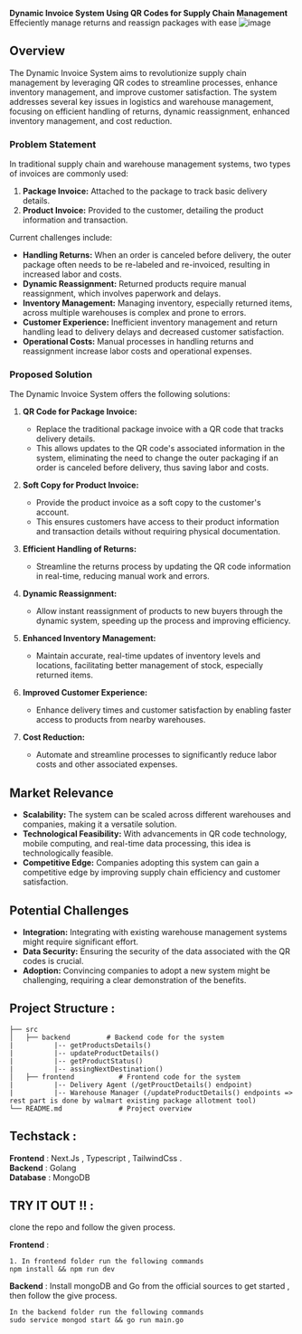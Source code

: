 **Dynamic Invoice System Using QR Codes for Supply Chain Management**  
Effeciently manage returns and reassign packages with ease
![image](https://github.com/user-attachments/assets/7af57dec-5cd6-4b18-a57e-c0773ea2909e)

## Overview

The Dynamic Invoice System aims to revolutionize supply chain management by leveraging QR codes to streamline processes, enhance inventory management, and improve customer satisfaction. The system addresses several key issues in logistics and warehouse management, focusing on efficient handling of returns, dynamic reassignment, enhanced inventory management, and cost reduction.

### Problem Statement

In traditional supply chain and warehouse management systems, two types of invoices are commonly used:

1. **Package Invoice:** Attached to the package to track basic delivery details.
2. **Product Invoice:** Provided to the customer, detailing the product information and transaction.

Current challenges include:

- **Handling Returns:** When an order is canceled before delivery, the outer package often needs to be re-labeled and re-invoiced, resulting in increased labor and costs.
- **Dynamic Reassignment:** Returned products require manual reassignment, which involves paperwork and delays.
- **Inventory Management:** Managing inventory, especially returned items, across multiple warehouses is complex and prone to errors.
- **Customer Experience:** Inefficient inventory management and return handling lead to delivery delays and decreased customer satisfaction.
- **Operational Costs:** Manual processes in handling returns and reassignment increase labor costs and operational expenses.

### Proposed Solution

The Dynamic Invoice System offers the following solutions:

1. **QR Code for Package Invoice:** 
    - Replace the traditional package invoice with a QR code that tracks delivery details.
    - This allows updates to the QR code's associated information in the system, eliminating the need to change the outer packaging if an order is canceled before delivery, thus saving labor and costs.

2. **Soft Copy for Product Invoice:** 
    - Provide the product invoice as a soft copy to the customer's account.
    - This ensures customers have access to their product information and transaction details without requiring physical documentation.

3. **Efficient Handling of Returns:** 
    - Streamline the returns process by updating the QR code information in real-time, reducing manual work and errors.

4. **Dynamic Reassignment:** 
    - Allow instant reassignment of products to new buyers through the dynamic system, speeding up the process and improving efficiency.

5. **Enhanced Inventory Management:** 
    - Maintain accurate, real-time updates of inventory levels and locations, facilitating better management of stock, especially returned items.

6. **Improved Customer Experience:** 
    - Enhance delivery times and customer satisfaction by enabling faster access to products from nearby warehouses.

7. **Cost Reduction:** 
    - Automate and streamline processes to significantly reduce labor costs and other associated expenses.

## Market Relevance

- **Scalability:** The system can be scaled across different warehouses and companies, making it a versatile solution.
- **Technological Feasibility:** With advancements in QR code technology, mobile computing, and real-time data processing, this idea is technologically feasible.
- **Competitive Edge:** Companies adopting this system can gain a competitive edge by improving supply chain efficiency and customer satisfaction.

## Potential Challenges

- **Integration:** Integrating with existing warehouse management systems might require significant effort.
- **Data Security:** Ensuring the security of the data associated with the QR codes is crucial.
- **Adoption:** Convincing companies to adopt a new system might be challenging, requiring a clear demonstration of the benefits.

## Project Structure :

```plaintext
├── src
│   ├── backend         # Backend code for the system
|          |-- getProductsDetails()
|          |-- updateProductDetails()
|          |-- getProductStatus()
|          |-- assingNextDestination()
│   ├── frontend           # Frontend code for the system
|          |-- Delivery Agent (/getProuctDetails() endpoint)
|          |-- Warehouse Manager (/updateProductDetails() endpoints => rest part is done by walmart existing package allotment tool)
└── README.md              # Project overview
```
## Techstack :
**Frontend** : Next.Js , Typescript , TailwindCss .  
**Backend** : Golang  
**Database** : MongoDB  

## TRY IT OUT !! :
clone the repo and follow the given process.  

**Frontend** : 
```
1. In frontend folder run the following commands
npm install && npm run dev
```
**Backend** :
Install mongoDB and Go from the official sources to get started , then follow the give process.
```
In the backend folder run the following commands
sudo service mongod start && go run main.go
```


